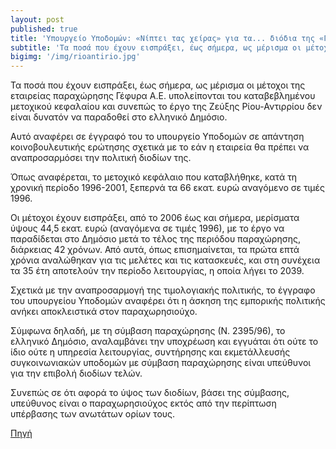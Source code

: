 ```yaml
---
layout: post
published: true
title: 'Υπουργείο Υποδομών: «Νίπτει τας χείρας» για τα... διόδια της «Γέφυρας»'
subtitle: 'Τα ποσά που έχουν εισπράξει, έως σήμερα, ως μέρισμα οι μέτοχοι της εταιρείας παραχώρησης Γέφυρα Α.Ε. υπολείπονται του καταβεβλημένου μετοχικού κεφαλαίου και συνεπώς το έργο της Ζεύξης Ρίου-Αντιρρίου δεν είναι δυνατόν να παραδοθεί στο ελληνικό Δημόσιο.'
bigimg: '/img/rioantirio.jpg'	
---
```


Τα ποσά που έχουν εισπράξει, έως σήμερα, ως μέρισμα οι μέτοχοι της εταιρείας παραχώρησης Γέφυρα Α.Ε. υπολείπονται του καταβεβλημένου μετοχικού κεφαλαίου και συνεπώς το έργο της Ζεύξης Ρίου-Αντιρρίου δεν είναι δυνατόν να παραδοθεί στο ελληνικό Δημόσιο.

Αυτό αναφέρει σε έγγραφό του το υπουργείο Υποδομών σε απάντηση κοινοβουλευτικής ερώτησης σχετικά με το εάν η εταιρεία θα πρέπει να αναπροσαρμόσει την πολιτική διοδίων της.

Όπως αναφέρεται, το μετοχικό κεφάλαιο που καταβλήθηκε, κατά τη χρονική περίοδο 1996-2001, ξεπερνά τα 66 εκατ. ευρώ  αναγόμενο σε τιμές 1996.

Οι μέτοχοι έχουν εισπράξει, από το 2006 έως και σήμερα, μερίσματα ύψους 44,5 εκατ. ευρώ (αναγόμενα σε τιμές 1996), με το έργο να παραδίδεται στο Δημόσιο μετά το τέλος της περιόδου παραχώρησης, διάρκειας 42 χρόνων. Από αυτά, όπως επισημαίνεται, τα πρώτα επτά χρόνια αναλώθηκαν για τις μελέτες και τις κατασκευές, και στη συνέχεια τα 35 έτη αποτελούν την περίοδο λειτουργίας, η οποία λήγει το 2039.

Σχετικά με την αναπροσαρμογή της τιμολογιακής πολιτικής, το έγγραφο του υπουργείου Υποδομών αναφέρει ότι η άσκηση της εμπορικής πολιτικής ανήκει αποκλειστικά στον παραχωρησιούχο.

Σύμφωνα δηλαδή, με τη σύμβαση παραχώρησης (Ν. 2395/96), το ελληνικό Δημόσιο, αναλαμβάνει την υποχρέωση και εγγυάται ότι ούτε το ίδιο ούτε η υπηρεσία λειτουργίας, συντήρησης και εκμετάλλευσής συγκοινωνιακών υποδομών με σύμβαση παραχώρησης είναι υπεύθυνοι για την επιβολή διοδίων τελών.

Συνεπώς σε ότι αφορά το ύψος των διοδίων, βάσει της σύμβασης, υπεύθυνος είναι ο παραχωρησιούχος εκτός από την περίπτωση υπέρβασης των ανωτάτων ορίων τους.




[Πηγή](https://www.gnomip.gr/life-style-news/95077-%CF%85%CF%80%CE%BF%CF%85%CF%81%CE%B3%CE%B5%CE%AF%CE%BF-%CF%85%CF%80%CE%BF%CE%B4%CE%BF%CE%BC%CF%8E%CE%BD-%C2%AB%CE%BD%CE%AF%CF%80%CF%84%CE%B5%CE%B9-%CF%84%CE%B1%CF%82-%CF%87%CE%B5%CE%AF%CF%81%CE%B1%CF%82%C2%BB-%CE%B3%CE%B9%CE%B1-%CF%84%CE%B1-%CE%B4%CE%B9%CF%8C%CE%B4%CE%B9%CE%B1-%CF%84%CE%B7%CF%82-%C2%AB%CE%B3%CE%AD%CF%86%CF%85%CF%81%CE%B1%CF%82%C2%BB)


